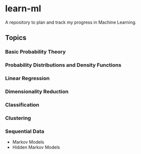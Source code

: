 # learn-ml
A repository to plan and track my progress in Machine Learning.

## Topics

### Basic Probability Theory
### Probability Distributions and Density Functions
### Linear Regression
### Dimensionality Reduction
### Classification
### Clustering

### Sequential Data
 - Markov Models
 - Hidden Markov Models
